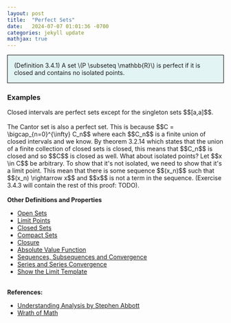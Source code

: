 ```yaml
---
layout: post
title:  "Perfect Sets"
date:   2024-07-07 01:01:36 -0700
categories: jekyll update
mathjax: true
---
```

<div style="background-color: #E3F4F4; padding: 15px 15px 15px 15px; border:1px solid black;">
  (Definition 3.4.1) A set \(P \subseteq \mathbb{R}\) is perfect if it is closed and contains no isolated points. 
</div>
<!------------------------------------------------------------------------------------>
<h3>Examples</h3>
Closed intervals are perfect sets except for the singleton sets $$[a,a]$$.
<br>
<br>
The Cantor set is also a perfect set. This is because $$C = \bigcap_{n=0}^{\infty} C_n$$ where each $$C_n$$ is a finite union of closed intervals and we know. By theorem 3.2.14 which states that the union of a finite collection of closed sets is closed, this means that $$C_n$$ is closed and so $$C$$ is closed as well. What about isolated points? Let $$x \in C$$ be arbitrary. To show that it's not isolated, we need to show that it's a limit point. This mean that there is some sequence $$(x_n)$$ such that $$(x_n) \rightarrow x$$ and $$x$$ is not a term in the sequence. (Exercise 3.4.3 will contain the rest of this proof: TODO).
<br>
<br>
<!------------------------------------------------------------------------------------>
<b>Other Definitions and Properties</b>
<ul>
<li><a href="https://strncat.github.io/jekyll/update/2024/06/22/analysis-sets-open.html">Open Sets</a></li>
<li><a href="https://strncat.github.io/jekyll/update/2024/06/24/analysis-sets-limit-points.html">Limit Points</a></li>
<li><a href="https://strncat.github.io/jekyll/update/2024/06/25/analysis-sets-closed.html">Closed Sets</a></li>
<li><a href="https://strncat.github.io/jekyll/update/2024/07/01/analysis-sets-compact.html">Compact Sets</a></li>
<li><a href="https://strncat.github.io/jekyll/update/2024/06/28/analysis-sets-closure.html">Closure</a></li>
<li><a href="https://strncat.github.io/jekyll/update/2024/05/26/analysis-absolute-value-properties.html">Absolute Value Function</a></li>
<li><a href="https://strncat.github.io/jekyll/update/2024/05/21/analysis-seq-definitions.html">Sequences, Subsequences and Convergence</a></li>
<li><a href="https://strncat.github.io/jekyll/update/2024/06/10/analysis-series-definitions.html">Series and Series Convergence</a></li>
<li><a href="https://strncat.github.io/jekyll/update/2024/05/12/analysis-seq-limit-template.html">Show the Limit Template</a></li>
</ul>
<br>
<!------------------------------------------------------------------------------------>
<b>References:</b>
<ul>
<li><a href="https://www.amazon.com/Understanding-Analysis-Undergraduate-Texts-Mathematics/dp/1493927116">Understanding Analysis by Stephen Abbott</a></li>
<li><a href="https://www.youtube.com/watch?v=5N9wNNc0HH4">Wrath of Math</a></li>
</ul>
